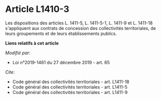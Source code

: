 # Article L1410-3

Les dispositions des articles L. 1411-5, L. 1411-5-1, L. 1411-9 et L. 1411-18 s'appliquent aux contrats de concession des
collectivités territoriales, de leurs groupements et de leurs établissements publics.

**Liens relatifs à cet article**

_Modifié par_:

  - Loi n°2019-1461 du 27 décembre 2019 - art. 65

_Cite_:

  - Code général des collectivités territoriales - art. L1411-18
  - Code général des collectivités territoriales - art. L1411-5
  - Code général des collectivités territoriales - art. L1411-9
